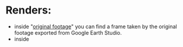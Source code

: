 # Renders:
- inside "[original footage](https://github.com/FedericoCGI/Integration-in-the-Google-Earth-Studio-Environment-for-Non-Tracking-Based-Matchmoving/tree/main/renders/original%20footage)" you can find a frame taken by the original footage exported from Google Earth Studio.
- inside 

